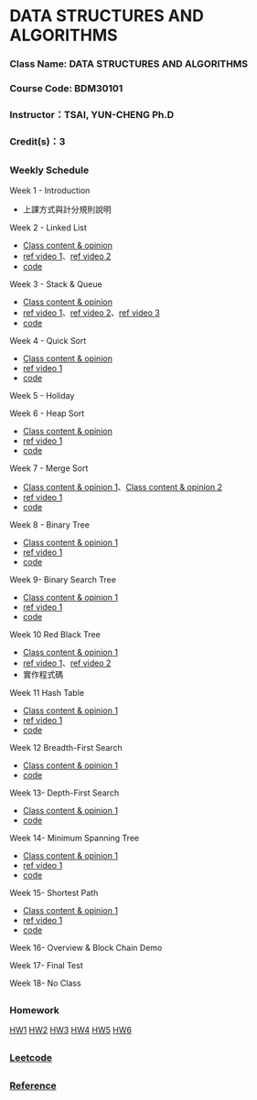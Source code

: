 # DATA STRUCTURES AND ALGORITHMS

### Class Name: DATA STRUCTURES AND ALGORITHMS
### Course Code: BDM30101
### Instructor：TSAI, YUN-CHENG Ph.D
### Credit(s)：3  
##   
###  Weekly Schedule
Week 1 - Introduction
* 上課方式與計分規則說明

Week 2 - Linked List
* [Class content & opinion](https://github.com/albert0796/DSA/blob/master/Codesignal/%E5%AD%B8%E7%BF%92%E6%AD%B7%E7%A8%8B/learning%20note_linked%20list.pdf)
* [ref video 1](https://www.youtube.com/watch?v=VlNSgo4xHWk)、[ref video 2](https://www.youtube.com/watch?v=WwfhLC16bis&feature=emb_title)
* [code](https://github.com/albert0796/DSA/blob/master/Codesignal/%E7%A8%8B%E5%BC%8F%E7%A2%BC/linked%20list.py)

Week 3 - Stack & Queue
* [Class content & opinion](https://github.com/albert0796/DSA/blob/master/Codesignal/%E5%AD%B8%E7%BF%92%E6%AD%B7%E7%A8%8B/learning%20note_queue%20%26%20stack.pdf)
* [ref video 1](https://www.youtube.com/watch?v=BrVZZZkkGGI)、[ref video 2](https://www.youtube.com/watch?v=wjI1WNcIntg)、[ref video 3](https://www.youtube.com/watch?v=XuCbpw6Bj1U)
* [code](https://github.com/albert0796/DSA/blob/master/Codesignal/%E7%A8%8B%E5%BC%8F%E7%A2%BC/Queue.py)

Week 4 - Quick Sort
* [Class content & opinion](https://github.com/albert0796/DSA/blob/master/HW1/QuickSort%E8%AA%AA%E6%98%8E%E3%80%81%E6%B5%81%E7%A8%8B%E5%9C%96.pdf)
* [ref video 1](https://www.youtube.com/watch?v=0Ds3KqYeXzA)
* [code](https://github.com/albert0796/DSA/blob/master/HW1/%E5%8E%9F%E5%A7%8B%E7%A8%8B%E5%BC%8F%E7%A2%BC.py)

Week 5 - Holiday

Week 6 - Heap Sort
* [Class content & opinion](https://github.com/albert0796/DSA/blob/master/HW2/Heap%20Sort%20%E6%B5%81%E7%A8%8B%E5%9C%96%E3%80%81%E5%AD%B8%E7%BF%92%E7%AD%86%E8%A8%98%E3%80%81%E6%96%87%E5%AD%97%E8%AA%AA%E6%98%8E.pdf)
* [ref video 1](https://www.youtube.com/watch?v=MtQL_ll5KhQ)
* [code](https://github.com/albert0796/DSA/blob/master/HW2/heap_sort_03151107.py)

Week 7 - Merge Sort
* [Class content & opinion 1](https://github.com/albert0796/DSA/blob/master/HW2/Merge%20Sort%20%E6%B5%81%E7%A8%8B%E5%9C%96%E3%80%81%E5%AD%B8%E7%BF%92%E7%AD%86%E8%A8%98%E3%80%81%E6%96%87%E5%AD%97%E8%AA%AA%E6%98%8E.pdf)、[Class content & opinion 2](https://github.com/albert0796/DSA/blob/master/HW2/Heap%20Sort%20Merge%20Sort%20%E4%B9%8B%E6%AF%94%E8%BC%83.pdf)
* [ref video 1](https://www.youtube.com/watch?v=s8kQm8yhZ8U&feature=emb_title)
* [code](https://github.com/albert0796/DSA/blob/master/HW2/merge_sort_03151107.py)

Week 8 - Binary Tree
* [Class content & opinion 1](https://github.com/albert0796/DSA/blob/master/Codesignal/%E5%AD%B8%E7%BF%92%E6%AD%B7%E7%A8%8B/binary%20tree%20(not%20search).pdf)
* [ref video 1](https://www.youtube.com/watch?v=ikPPdBDZnz4&feature=emb_title)
* [code](https://github.com/albert0796/DSA/blob/master/Codesignal/%E7%A8%8B%E5%BC%8F%E7%A2%BC/binary%20tree%20(not%20search).py)

Week 9- Binary Search Tree
* [Class content & opinion 1](https://github.com/albert0796/DSA/blob/master/HW3/Binary%20Search%20Tree%20%E6%B5%81%E7%A8%8B%E5%9C%96%E3%80%81%E5%AD%B8%E7%BF%92%E6%AD%B7%E7%A8%8B%E3%80%81BST%E5%8E%9F%E7%90%86.pdf)
* [ref video 1](https://www.youtube.com/watch?v=7vw2iIdqHlM)
* [code](https://github.com/albert0796/DSA/blob/master/HW3/binary_search_tree_03151107.py)

Week 10 Red Black Tree
* [Class content & opinion 1](https://github.com/albert0796/DSA/blob/master/Codesignal/%E5%AD%B8%E7%BF%92%E6%AD%B7%E7%A8%8B/Reb%20Black%20Tree.pdf)
* [ref video 1](https://www.youtube.com/watch?v=4WjwmHeKa1Q)、[ref video 2](https://www.youtube.com/watch?v=fP1taNiz7ZI&t=866s)
* 實作程式碼

Week 11 Hash Table
* [Class content & opinion 1](https://github.com/albert0796/DSA/blob/master/HW4/Hash%20Table%E6%B5%81%E7%A8%8B%E5%9C%96%E3%80%81%E5%AD%B8%E7%BF%92%E6%AD%B7%E7%A8%8B%E8%88%87Hash%20Table%E8%88%87Hash%20function%E5%8E%9F%E7%90%86.pdf)
* [ref video 1](https://www.youtube.com/watch?v=aZVNWYSR_sY)
* [code](https://github.com/albert0796/DSA/blob/master/HW4/hash_table_03151107.py)

Week 12 Breadth-First Search
* [Class content & opinion 1](https://github.com/albert0796/DSA/blob/master/HW5/BFS%E8%88%87DFS%E6%B5%81%E7%A8%8B%E5%9C%96%E3%80%81%E7%A8%8B%E5%BC%8F%E7%A2%BC%E5%AD%B8%E7%BF%92%E6%AD%B7%E7%A8%8B%E8%88%87BFS%E8%88%87DFS%E5%8E%9F%E7%90%86%E8%88%87%E6%AF%94%E8%BC%83.pdf)
* [code](https://github.com/albert0796/DSA/blob/master/HW5/BFS_03151107.py)

Week 13- Depth-First Search
* [Class content & opinion 1](https://github.com/albert0796/DSA/blob/master/HW5/BFS%E8%88%87DFS%E6%B5%81%E7%A8%8B%E5%9C%96%E3%80%81%E7%A8%8B%E5%BC%8F%E7%A2%BC%E5%AD%B8%E7%BF%92%E6%AD%B7%E7%A8%8B%E8%88%87BFS%E8%88%87DFS%E5%8E%9F%E7%90%86%E8%88%87%E6%AF%94%E8%BC%83.pdf)
* [code](https://github.com/albert0796/DSA/blob/master/HW5/BFS_03151107.py)

Week 14- Minimum Spanning Tree
* [Class content & opinion 1](https://github.com/albert0796/DSA/blob/master/HW6/Dijkstra%E8%88%87Kruskal%E6%B5%81%E7%A8%8B%E5%9C%96%E3%80%81%E7%A8%8B%E5%BC%8F%E7%A2%BC%E5%AD%B8%E7%BF%92%E6%AD%B7%E7%A8%8B%E8%88%87Dijkstra%E8%88%87Kruskal%E5%8E%9F%E7%90%86%E8%AA%AA%E6%98%8E.pdf)
* [ref video 1](https://www.youtube.com/watch?v=wuU4DDEUu1w)
* [code](https://github.com/albert0796/DSA/blob/master/HW6/Dijkstra_03151107.py)

Week 15- Shortest Path
* [Class content & opinion 1](https://github.com/albert0796/DSA/blob/master/HW6/Dijkstra%E8%88%87Kruskal%E6%B5%81%E7%A8%8B%E5%9C%96%E3%80%81%E7%A8%8B%E5%BC%8F%E7%A2%BC%E5%AD%B8%E7%BF%92%E6%AD%B7%E7%A8%8B%E8%88%87Dijkstra%E8%88%87Kruskal%E5%8E%9F%E7%90%86%E8%AA%AA%E6%98%8E.pdf)
* [ref video 1](https://www.youtube.com/watch?v=0nVYi3o161A&feature=emb_title)
* [code](https://github.com/albert0796/DSA/blob/master/HW6/Dijkstra_03151107.py)

Week 16- Overview & Block Chain Demo

Week 17- Final Test

Week 18- No Class
##  
### Homework
[HW1](https://github.com/albert0796/DSA/tree/master/HW1) [HW2](https://github.com/albert0796/DSA/tree/master/HW2) [HW3](https://github.com/albert0796/DSA/tree/master/HW3) [HW4](https://github.com/albert0796/DSA/tree/master/HW4) [HW5](https://github.com/albert0796/DSA/tree/master/HW5) [HW6](https://github.com/albert0796/DSA/tree/master/HW6)
##   
### [Leetcode](https://github.com/albert0796/DSA/tree/master/Leetcode)
##  
### [Reference](https://github.com/albert0796/DSA/tree/master/CS50)
<!-- ##  
### CodeSignal
[CodeSignal](https://github.com/albert0796/DSA/tree/master/Codesignal)
 -->
##  

